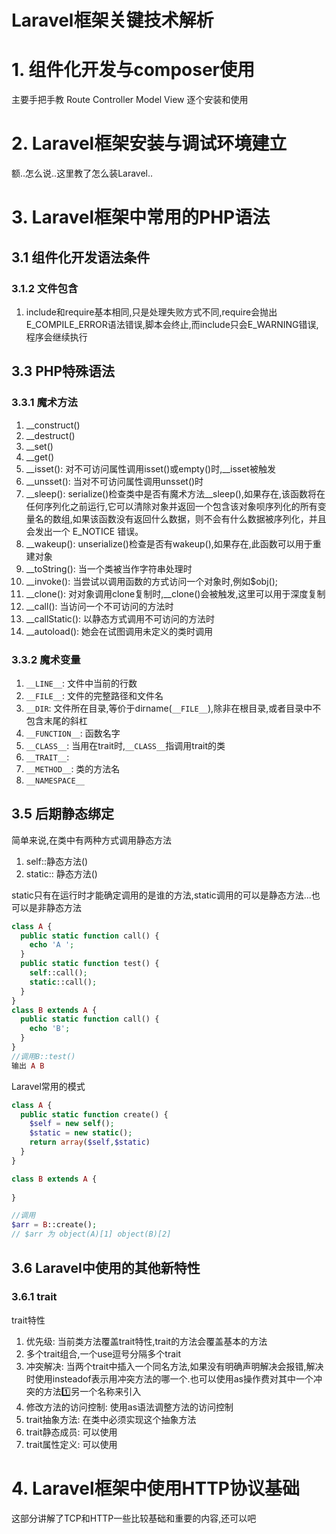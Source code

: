 # Laravel框架关键技术解析

# 1. 组件化开发与composer使用

主要手把手教 Route Controller Model View 逐个安装和使用

# 2. Laravel框架安装与调试环境建立

额..怎么说..这里教了怎么装Laravel..

# 3. Laravel框架中常用的PHP语法

## 3.1 组件化开发语法条件

### 3.1.2 文件包含

1. include和require基本相同,只是处理失败方式不同,require会抛出E_COMPILE_ERROR语法错误,脚本会终止,而include只会E_WARNING错误,程序会继续执行

## 3.3 PHP特殊语法

### 3.3.1 魔术方法

1. __construct()
2. __destruct()
3. __set()
4. __get()
5. __isset(): 对不可访问属性调用isset()或empty()时,__isset被触发
6. __unsset(): 当对不可访问属性调用unsset()时
7. __sleep(): serialize()检查类中是否有魔术方法__sleep(),如果存在,该函数将在任何序列化之前运行,它可以清除对象并返回一个包含该对象呗序列化的所有变量名的数组,如果该函数没有返回什么数据，则不会有什么数据被序列化，并且会发出一个 E_NOTICE 错误。
8. __wakeup(): unserialize()检查是否有wakeup(),如果存在,此函数可以用于重建对象
9. __toString(): 当一个类被当作字符串处理时
10. __invoke(): 当尝试以调用函数的方式访问一个对象时,例如$obj();
11. __clone(): 对对象调用clone复制时,__clone()会被触发,这里可以用于深度复制
12. __call(): 当访问一个不可访问的方法时
13. __callStatic(): 以静态方式调用不可访问的方法时
14. __autoload(): 她会在试图调用未定义的类时调用

### 3.3.2 魔术变量

1. `__LINE__`: 文件中当前的行数
2. `__FILE__`: 文件的完整路径和文件名
3. `__DIR`: 文件所在目录,等价于dirname(`__FILE__`),除非在根目录,或者目录中不包含末尾的斜杠
4. `__FUNCTION__`: 函数名字
5. `__CLASS__`: 当用在trait时,`__CLASS__`指调用trait的类
6. `__TRAIT__`: 
7. `__METHOD__`: 类的方法名
8. `__NAMESPACE__`

## 3.5 后期静态绑定

简单来说,在类中有两种方式调用静态方法

1. self::静态方法()
2. static:: 静态方法()

static只有在运行时才能确定调用的是谁的方法,static调用的可以是静态方法...也可以是非静态方法

```php
class A {
  public static function call() {
    echo 'A ';
  }
  public static function test() {
    self::call();
    static::call();
  }
}
class B extends A {
  public static function call() {
    echo 'B';
  }
}
//调用B::test()
输出 A B
```

Laravel常用的模式

```php
class A {
  public static function create() {
    $self = new self();
    $static = new static();
    return array($self,$static)
  }
}

class B extends A {
  
}

//调用
$arr = B::create();
// $arr 为 object(A)[1] object(B)[2]
```

## 3.6 Laravel中使用的其他新特性

### 3.6.1 trait

trait特性

1. 优先级: 当前类方法覆盖trait特性,trait的方法会覆盖基本的方法
2. 多个trait组合,一个use逗号分隔多个trait
3. 冲突解决: 当两个trait中插入一个同名方法,如果没有明确声明解决会报错,解决时使用insteadof表示用冲突方法的哪一个.也可以使用as操作费对其中一个冲突的方法1️⃣另一个名称来引入
4. 修改方法的访问控制: 使用as语法调整方法的访问控制
5. trait抽象方法: 在类中必须实现这个抽象方法
6. trait静态成员: 可以使用
7. trait属性定义: 可以使用

# 4. Laravel框架中使用HTTP协议基础

这部分讲解了TCP和HTTP一些比较基础和重要的内容,还可以吧

